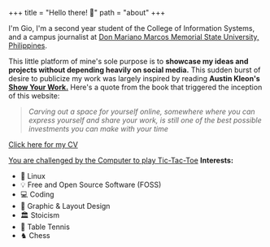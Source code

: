 +++
title = "Hello there! 👋"
path = "about"
+++

I'm Gio, I'm a second year student of the College of Information Systems, and a campus journalist at [Don Mariano Marcos Memorial State University, Philippines](https://dmmmsu.edu.ph).

This little platform of mine's sole purpose is to **showcase my ideas and projects without depending heavily on social media.** This sudden burst of desire to publicize my work was largely inspired by reading **Austin Kleon's** **[Show Your Work.](https://austinkleon.com/show-your-work/)** Here's a quote from the book that triggered the inception of this website:
> *Carving out a space for yourself online, somewhere where you can express yourself and share your work, is still one of the best possible investments you can make with your time*

[Click here for my CV](https://zirdl.github.io/cv) 

[You are challenged by the Computer to play Tic-Tac-Toe](https://zirdl.github.io/tiktik) 
**Interests:**
- 🐧 Linux
- 💡 Free and Open Source Software (FOSS)
- 💻 Coding
- 📑 Graphic & Layout Design
- 🏛️ Stoicism
- 🏓 Table Tennis
- ♞ Chess

